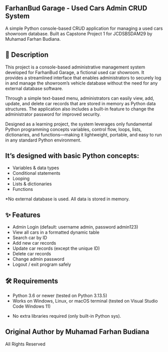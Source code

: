 ## FarhanBud Garage - Used Cars Admin CRUD System

   A simple Python console-based CRUD application for managing a used cars showroom database.
   Built as Capstone Project 1 for JCDSBSDAM29 by Muhamad Farhan Budiana.

## 📖 Description

This project is a console-based administrative management system developed for FarhanBud Garage, a fictional used car showroom. It provides a streamlined interface that enables administrators to securely log in and manage the showroom’s vehicle database without the need for any external database software.

Through a simple text-based menu, administrators can easily view, add, update, and delete car records that are stored in memory as Python data structures. The application also includes a built-in feature to change the administrator password for improved security.

Designed as a learning project, the system leverages only fundamental Python programming concepts variables, control flow, loops, lists, dictionaries, and functions—making it lightweight, portable, and easy to run in any standard Python environment.

## It’s designed with basic Python concepts: 

- Variables & data types
- Conditional statements
- Looping
- Lists & dictionaries
- Functions

*No external database is used. All data is stored in memory.

## ✨ Features

- Admin Login (default: username admin, password admin123)
- View all cars in a formatted dynamic table
- Search car by ID
- Add new car records
- Update car records (except the unique ID)
- Delete car records
- Change admin password
- Logout / exit program safely


## 🛠️ Requirements

- Python 3.6 or newer (tested on Python 3.13.5)
- Works on Windows, Linux, or macOS terminal (tested on Visual Studio Code Windows 11)

* No extra libraries required (only built-in Python sys).


## Original Author by Muhamad Farhan Budiana

All Rights Reserved


